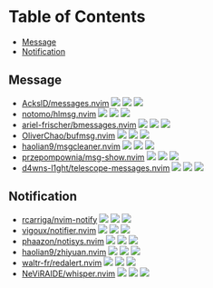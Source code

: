 # Table of Contents

<!-- toc -->

- [Message](#message)
- [Notification](#notification)

<!-- tocstop -->

## Message

- [AckslD/messages.nvim](https://github.com/AckslD/messages.nvim) ![](https://img.shields.io/github/stars/AckslD/messages.nvim) ![](https://img.shields.io/github/last-commit/AckslD/messages.nvim) ![](https://img.shields.io/github/commit-activity/y/AckslD/messages.nvim)
- [notomo/hlmsg.nvim](https://github.com/notomo/hlmsg.nvim) ![](https://img.shields.io/github/stars/notomo/hlmsg.nvim) ![](https://img.shields.io/github/last-commit/notomo/hlmsg.nvim) ![](https://img.shields.io/github/commit-activity/y/notomo/hlmsg.nvim)
- [ariel-frischer/bmessages.nvim](https://github.com/ariel-frischer/bmessages.nvim) ![](https://img.shields.io/github/stars/ariel-frischer/bmessages.nvim) ![](https://img.shields.io/github/last-commit/ariel-frischer/bmessages.nvim) ![](https://img.shields.io/github/commit-activity/y/ariel-frischer/bmessages.nvim)
- [OliverChao/bufmsg.nvim](https://github.com/OliverChao/bufmsg.nvim) ![](https://img.shields.io/github/stars/OliverChao/bufmsg.nvim) ![](https://img.shields.io/github/last-commit/OliverChao/bufmsg.nvim) ![](https://img.shields.io/github/commit-activity/y/OliverChao/bufmsg.nvim)
- [haolian9/msgcleaner.nvim](https://github.com/haolian9/msgcleaner.nvim) ![](https://img.shields.io/github/stars/haolian9/msgcleaner.nvim) ![](https://img.shields.io/github/last-commit/haolian9/msgcleaner.nvim) ![](https://img.shields.io/github/commit-activity/y/haolian9/msgcleaner.nvim)
- [przepompownia/msg-show.nvim](https://github.com/przepompownia/msg-show.nvim) ![](https://img.shields.io/github/stars/przepompownia/msg-show.nvim) ![](https://img.shields.io/github/last-commit/przepompownia/msg-show.nvim) ![](https://img.shields.io/github/commit-activity/y/przepompownia/msg-show.nvim)
- [d4wns-l1ght/telescope-messages.nvim](https://github.com/d4wns-l1ght/telescope-messages.nvim) ![](https://img.shields.io/github/stars/d4wns-l1ght/telescope-messages.nvim) ![](https://img.shields.io/github/last-commit/d4wns-l1ght/telescope-messages.nvim) ![](https://img.shields.io/github/commit-activity/y/d4wns-l1ght/telescope-messages.nvim)

## Notification

- [rcarriga/nvim-notify](https://github.com/rcarriga/nvim-notify) ![](https://img.shields.io/github/stars/rcarriga/nvim-notify) ![](https://img.shields.io/github/last-commit/rcarriga/nvim-notify) ![](https://img.shields.io/github/commit-activity/y/rcarriga/nvim-notify)
- [vigoux/notifier.nvim](https://github.com/vigoux/notifier.nvim) ![](https://img.shields.io/github/stars/vigoux/notifier.nvim) ![](https://img.shields.io/github/last-commit/vigoux/notifier.nvim) ![](https://img.shields.io/github/commit-activity/y/vigoux/notifier.nvim)
- [phaazon/notisys.nvim](https://github.com/phaazon/notisys.nvim) ![](https://img.shields.io/github/stars/phaazon/notisys.nvim) ![](https://img.shields.io/github/last-commit/phaazon/notisys.nvim) ![](https://img.shields.io/github/commit-activity/y/phaazon/notisys.nvim)
- [haolian9/zhiyuan.nvim](https://github.com/haolian9/zhiyuan.nvim) ![](https://img.shields.io/github/stars/haolian9/zhiyuan.nvim) ![](https://img.shields.io/github/last-commit/haolian9/zhiyuan.nvim) ![](https://img.shields.io/github/commit-activity/y/haolian9/zhiyuan.nvim)
- [waltr-fr/redalert.nvim](https://github.com/waltr-fr/redalert.nvim) ![](https://img.shields.io/github/stars/waltr-fr/redalert.nvim) ![](https://img.shields.io/github/last-commit/waltr-fr/redalert.nvim) ![](https://img.shields.io/github/commit-activity/y/waltr-fr/redalert.nvim)
- [NeViRAIDE/whisper.nvim](https://github.com/NeViRAIDE/whisper.nvim) ![](https://img.shields.io/github/stars/NeViRAIDE/whisper.nvim) ![](https://img.shields.io/github/last-commit/NeViRAIDE/whisper.nvim) ![](https://img.shields.io/github/commit-activity/y/NeViRAIDE/whisper.nvim)
